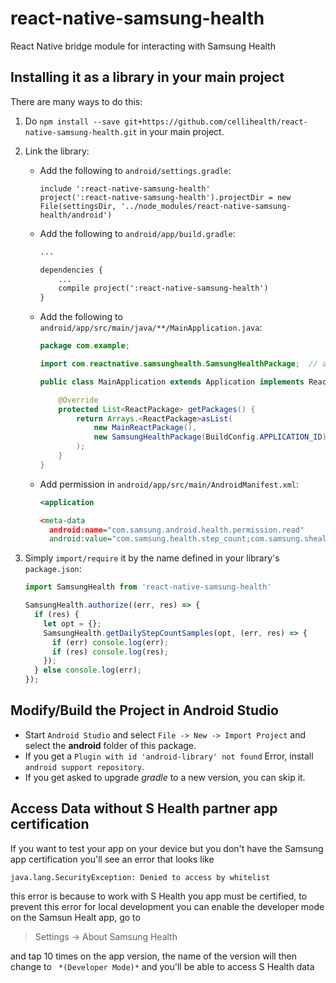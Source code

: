 # react-native-samsung-health
React Native bridge module for interacting with Samsung Health

## Installing it as a library in your main project
There are many ways to do this:

1. Do `npm install --save git+https://github.com/cellihealth/react-native-samsung-health.git` in your main project.
2. Link the library:
    * Add the following to `android/settings.gradle`:
        ```
        include ':react-native-samsung-health'
        project(':react-native-samsung-health').projectDir = new File(settingsDir, '../node_modules/react-native-samsung-health/android')
        ```

    * Add the following to `android/app/build.gradle`:
        ```xml
        ...

        dependencies {
            ...
            compile project(':react-native-samsung-health')
        }
        ```
    * Add the following to `android/app/src/main/java/**/MainApplication.java`:
        ```java
        package com.example;

        import com.reactnative.samsunghealth.SamsungHealthPackage;  // add this for react-native-samsung-health

        public class MainApplication extends Application implements ReactApplication {

            @Override
            protected List<ReactPackage> getPackages() {
                return Arrays.<ReactPackage>asList(
                    new MainReactPackage(),
                    new SamsungHealthPackage(BuildConfig.APPLICATION_ID)     // add this for react-native-samsung-health
                );
            }
        }
        ```
    * Add permission in `android/app/src/main/AndroidManifest.xml`:
        ```xml
        <application

        <meta-data
          android:name="com.samsung.android.health.permission.read"
          android:value="com.samsung.health.step_count;com.samsung.shealth.step_daily_trend" />
        ```

3. Simply `import/require` it by the name defined in your library's `package.json`:

    ```javascript
    import SamsungHealth from 'react-native-samsung-health'

    SamsungHealth.authorize((err, res) => {
      if (res) {
        let opt = {};
        SamsungHealth.getDailyStepCountSamples(opt, (err, res) => {
          if (err) console.log(err);
          if (res) console.log(res);
        });
      } else console.log(err);
    });
    ```

## Modify/Build the Project in Android Studio

* Start `Android Studio` and select `File -> New -> Import Project` and select the **android** folder of this package.
* If you get a `Plugin with id 'android-library' not found` Error, install `android support repository`.
 * If you get asked to upgrade _gradle_ to a new version, you can skip it.
 
## Access Data without S Health partner app certification

If you want to test your app on your device but you don't have the Samsung app certification you'll see an error that looks like
```
java.lang.SecurityException: Denied to access by whitelist
```
this error is because to work with S Health you app must be certified, to prevent this error for local development you can enable the developer mode on the Samsun Healt app, go to

> Settings -> About Samsung Health

and tap 10 times on the app version, the name of the version will then change to 
` *(Developer Mode)*` and you'll be able to access S Health data
